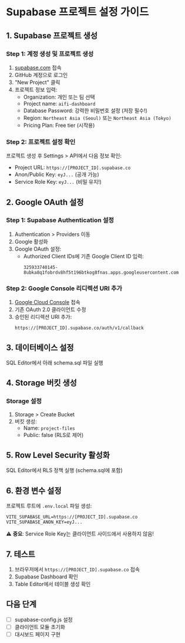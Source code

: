 # Supabase 프로젝트 설정 가이드

## 1. Supabase 프로젝트 생성

### Step 1: 계정 생성 및 프로젝트 생성
1. [supabase.com](https://supabase.com) 접속
2. GitHub 계정으로 로그인
3. "New Project" 클릭
4. 프로젝트 정보 입력:
   - Organization: 개인 또는 팀 선택
   - Project name: `aifi-dashboard`
   - Database Password: 강력한 비밀번호 설정 (저장 필수!)
   - Region: `Northeast Asia (Seoul)` 또는 `Northeast Asia (Tokyo)`
   - Pricing Plan: Free tier (시작용)

### Step 2: 프로젝트 설정 확인
프로젝트 생성 후 Settings > API에서 다음 정보 확인:
- Project URL: `https://[PROJECT_ID].supabase.co`
- Anon/Public Key: `eyJ...` (공개 가능)
- Service Role Key: `eyJ...` (비밀 유지!)

## 2. Google OAuth 설정

### Step 1: Supabase Authentication 설정
1. Authentication > Providers 이동
2. Google 활성화
3. Google OAuth 설정:
   - Authorized Client IDs에 기존 Google Client ID 입력:
     ```
     325933740145-8ubka8q1fobrdv8hf5t196btkog8fnas.apps.googleusercontent.com
     ```

### Step 2: Google Console 리디렉션 URI 추가
1. [Google Cloud Console](https://console.cloud.google.com) 접속
2. 기존 OAuth 2.0 클라이언트 수정
3. 승인된 리디렉션 URI 추가:
   ```
   https://[PROJECT_ID].supabase.co/auth/v1/callback
   ```

## 3. 데이터베이스 설정

SQL Editor에서 아래 schema.sql 파일 실행

## 4. Storage 버킷 생성

### Storage 설정
1. Storage > Create Bucket
2. 버킷 생성:
   - Name: `project-files`
   - Public: false (RLS로 제어)

## 5. Row Level Security 활성화

SQL Editor에서 RLS 정책 실행 (schema.sql에 포함)

## 6. 환경 변수 설정

프로젝트 루트에 `.env.local` 파일 생성:
```env
VITE_SUPABASE_URL=https://[PROJECT_ID].supabase.co
VITE_SUPABASE_ANON_KEY=eyJ...
```

⚠️ **중요**: Service Role Key는 클라이언트 사이드에서 사용하지 않음!

## 7. 테스트

1. 브라우저에서 `https://[PROJECT_ID].supabase.co` 접속
2. Supabase Dashboard 확인
3. Table Editor에서 테이블 생성 확인

## 다음 단계

- [ ] supabase-config.js 설정
- [ ] 클라이언트 모듈 초기화
- [ ] 대시보드 페이지 구현